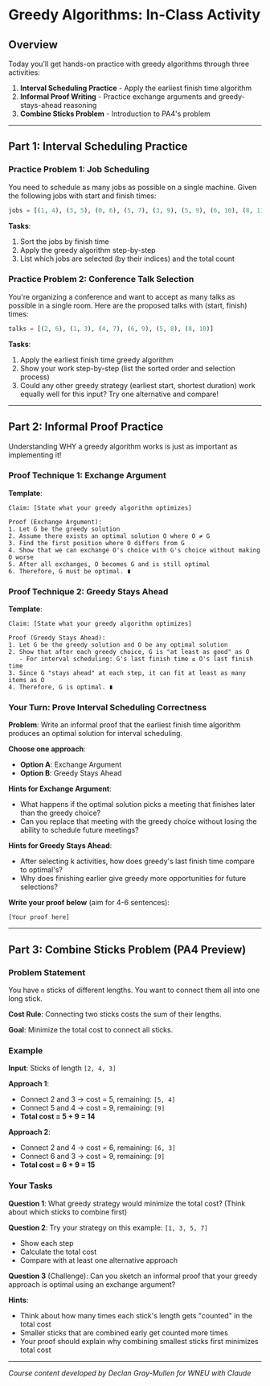 # Greedy Algorithms: In-Class Activity

## Overview

Today you'll get hands-on practice with greedy algorithms through three activities:

1. **Interval Scheduling Practice** - Apply the earliest finish time algorithm
2. **Informal Proof Writing** - Practice exchange arguments and greedy-stays-ahead reasoning
3. **Combine Sticks Problem** - Introduction to PA4's problem

---

## Part 1: Interval Scheduling Practice

### Practice Problem 1: Job Scheduling

You need to schedule as many jobs as possible on a single machine. Given the following jobs with start and finish times:

```python
jobs = [(1, 4), (3, 5), (0, 6), (5, 7), (3, 9), (5, 9), (6, 10), (8, 11), (8, 12), (2, 14), (12, 16)]
```

**Tasks**:

1. Sort the jobs by finish time
2. Apply the greedy algorithm step-by-step
3. List which jobs are selected (by their indices) and the total count

### Practice Problem 2: Conference Talk Selection

You're organizing a conference and want to accept as many talks as possible in a single room. Here are the proposed talks with (start, finish) times:

```python
talks = [(2, 6), (1, 3), (4, 7), (6, 9), (5, 8), (8, 10)]
```

**Tasks**:

1. Apply the earliest finish time greedy algorithm
2. Show your work step-by-step (list the sorted order and selection process)
3. Could any other greedy strategy (earliest start, shortest duration) work equally well for this input? Try one alternative and compare!

---

## Part 2: Informal Proof Practice

Understanding WHY a greedy algorithm works is just as important as implementing it!

### Proof Technique 1: Exchange Argument

**Template**:

```
Claim: [State what your greedy algorithm optimizes]

Proof (Exchange Argument):
1. Let G be the greedy solution
2. Assume there exists an optimal solution O where O ≠ G
3. Find the first position where O differs from G
4. Show that we can exchange O's choice with G's choice without making O worse
5. After all exchanges, O becomes G and is still optimal
6. Therefore, G must be optimal. ∎
```

### Proof Technique 2: Greedy Stays Ahead

**Template**:

```
Claim: [State what your greedy algorithm optimizes]

Proof (Greedy Stays Ahead):
1. Let G be the greedy solution and O be any optimal solution
2. Show that after each greedy choice, G is "at least as good" as O
   - For interval scheduling: G's last finish time ≤ O's last finish time
3. Since G "stays ahead" at each step, it can fit at least as many items as O
4. Therefore, G is optimal. ∎
```

### Your Turn: Prove Interval Scheduling Correctness

**Problem**: Write an informal proof that the earliest finish time algorithm produces an optimal solution for interval scheduling.

**Choose one approach**:

- **Option A**: Exchange Argument
- **Option B**: Greedy Stays Ahead

**Hints for Exchange Argument**:

- What happens if the optimal solution picks a meeting that finishes later than the greedy choice?
- Can you replace that meeting with the greedy choice without losing the ability to schedule future meetings?

**Hints for Greedy Stays Ahead**:

- After selecting k activities, how does greedy's last finish time compare to optimal's?
- Why does finishing earlier give greedy more opportunities for future selections?

**Write your proof below** (aim for 4-6 sentences):

```
[Your proof here]
```

---

## Part 3: Combine Sticks Problem (PA4 Preview)

### Problem Statement

You have `n` sticks of different lengths. You want to connect them all into one long stick.

**Cost Rule**: Connecting two sticks costs the sum of their lengths.

**Goal**: Minimize the total cost to connect all sticks.

### Example

**Input**: Sticks of length `[2, 4, 3]`

**Approach 1**:

- Connect 2 and 3 → cost = 5, remaining: `[5, 4]`
- Connect 5 and 4 → cost = 9, remaining: `[9]`
- **Total cost = 5 + 9 = 14**

**Approach 2**:

- Connect 2 and 4 → cost = 6, remaining: `[6, 3]`
- Connect 6 and 3 → cost = 9, remaining: `[9]`
- **Total cost = 6 + 9 = 15**

### Your Tasks

**Question 1**: What greedy strategy would minimize the total cost? (Think about which sticks to combine first)

**Question 2**: Try your strategy on this example: `[1, 3, 5, 7]`

- Show each step
- Calculate the total cost
- Compare with at least one alternative approach

**Question 3** (Challenge): Can you sketch an informal proof that your greedy approach is optimal using an exchange argument?

**Hints**:

- Think about how many times each stick's length gets "counted" in the total cost
- Smaller sticks that are combined early get counted more times
- Your proof should explain why combining smallest sticks first minimizes total cost

---

_Course content developed by Declan Gray-Mullen for WNEU with Claude_
